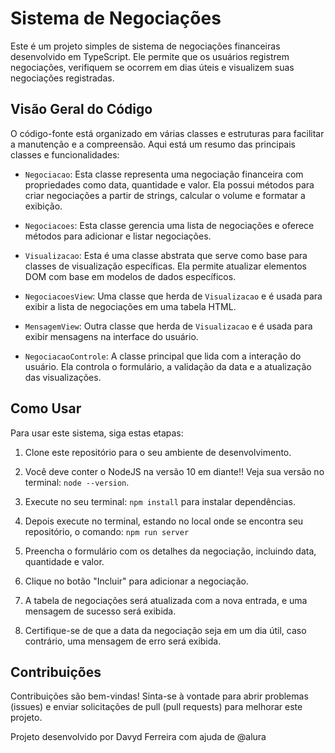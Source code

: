 # Sistema de Negociações

Este é um projeto simples de sistema de negociações financeiras desenvolvido em TypeScript. Ele permite que os usuários registrem negociações, verifiquem se ocorrem em dias úteis e visualizem suas negociações registradas.

## Visão Geral do Código

O código-fonte está organizado em várias classes e estruturas para facilitar a manutenção e a compreensão. Aqui está um resumo das principais classes e funcionalidades:

- `Negociacao`: Esta classe representa uma negociação financeira com propriedades como data, quantidade e valor. Ela possui métodos para criar negociações a partir de strings, calcular o volume e formatar a exibição.

- `Negociacoes`: Esta classe gerencia uma lista de negociações e oferece métodos para adicionar e listar negociações.

- `Visualizacao`: Esta é uma classe abstrata que serve como base para classes de visualização específicas. Ela permite atualizar elementos DOM com base em modelos de dados específicos.

- `NegociacoesView`: Uma classe que herda de `Visualizacao` e é usada para exibir a lista de negociações em uma tabela HTML.

- `MensagemView`: Outra classe que herda de `Visualizacao` e é usada para exibir mensagens na interface do usuário.

- `NegociacaoControle`: A classe principal que lida com a interação do usuário. Ela controla o formulário, a validação da data e a atualização das visualizações.

## Como Usar

Para usar este sistema, siga estas etapas:

1. Clone este repositório para o seu ambiente de desenvolvimento.

2. Você deve conter o NodeJS na versão 10 em diante!! Veja sua versão no terminal: ```node --version```.

3. Execute no seu terminal: ```npm install``` para instalar dependências.

4. Depois execute no terminal, estando no local onde se encontra seu repositório, o comando: ```npm run server```

5. Preencha o formulário com os detalhes da negociação, incluindo data, quantidade e valor.

6. Clique no botão "Incluir" para adicionar a negociação.

7. A tabela de negociações será atualizada com a nova entrada, e uma mensagem de sucesso será exibida.

8. Certifique-se de que a data da negociação seja em um dia útil, caso contrário, uma mensagem de erro será exibida.

## Contribuições

Contribuições são bem-vindas! Sinta-se à vontade para abrir problemas (issues) e enviar solicitações de pull (pull requests) para melhorar este projeto.

Projeto desenvolvido por Davyd Ferreira com ajuda de @alura